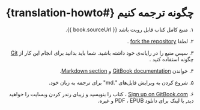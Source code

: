<div dir=rtl>

# چگونه ترجمه کنیم  {#translation-howto}
۱. منبع کامل کتاب قابل رویت باشد  {{ book.sourceUrl }}.

۲. لطفا  [fork the repository](https://help.github.com/articles/fork-a-repo) .

۳. سپس منبع را در رایانه‌ی خود داشته باشید. شما باید بدانید  برای انجام این کار از  [Git](http://www.git-scm.com) چگونه استفاده کنید .

۴. خواندن  [GitBook documentation](https://help.gitbook.com) و [Markdown section](https://help.gitbook.com/format/markdown.html).

۵. شروع کردن به ویرایش فایل‌های ".md" برای ترجمه به زبان خود.

۶. [Sign up on GitBook.com](https://www.gitbook.com) ، کتاب را بنویسید و زیبای رندر کردن وبسایت را  خواهید دید, با لینک برای دانلود PDF ، EPUB و غیره.
